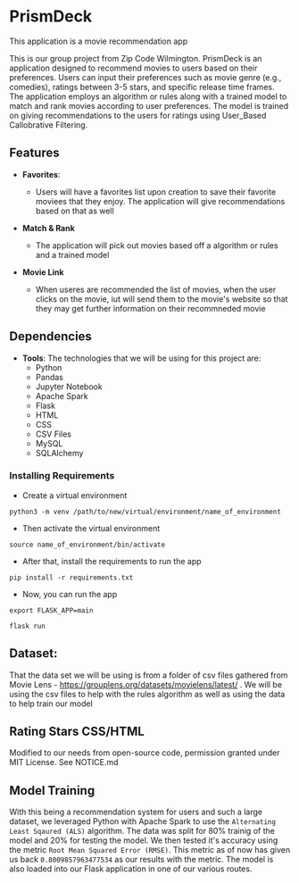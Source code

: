 # PrismDeck

 This application is a movie recommendation app

This is our group project from Zip Code Wilmington. PrismDeck is an application designed to recommend movies to users based on their preferences.
Users can input their preferences such as movie genre (e.g., comedies), ratings between 3-5 stars, and specific release time frames. The application employs an algorithm or rules along with a trained model to match and rank movies according to user preferences. The model is trained on giving recommendations to the users for ratings using User_Based Callobrative Filtering.

## Features

- **Favorites**:
  - Users will have a favorites list upon creation to save their favorite moviees that they enjoy. The application will give
    recommendations based on that as well

- **Match & Rank**
  - The application will pick out movies based off a algorithm or rules and a trained model
    
- **Movie Link**
  - When useres are recommended the list of movies, when the user clicks on the movie, iut will send them to the movie's website so that they may get further information on their recommneded movie

## Dependencies
- **Tools**:
  The technologies that we will be using for this project are:
  - Python
  - Pandas
  - Jupyter Notebook
  - Apache Spark
  - Flask
  - HTML
  - CSS
  - CSV Files
  - MySQL
  - SQLAlchemy

### Installing Requirements
- Create a virtual environment
```
python3 -m venv /path/to/new/virtual/environment/name_of_environment
```
- Then activate the virtual environment
```
source name_of_environment/bin/activate
```
- After that, install the requirements to run the app
```
pip install -r requirements.txt
```
- Now, you can run the app
```
export FLASK_APP=main
```
```
flask run
```


## Dataset:
That the data set we will be using is from a folder of csv files gathered from Movie Lens - https://grouplens.org/datasets/movielens/latest/ . We will be using the csv files to help with the rules algorithm as well as using the data to help train our model
  
## Rating Stars CSS/HTML
Modified to our needs from open-source code, permission granted under MIT License.  See NOTICE.md

## Model Training
With this being a recommendation system for users and such a large dataset, we leveraged Python with Apache Spark to use the `Alternating Least Sqaured (ALS)` algorithm. The data was split for 80% trainig of the model and 20% for testing the model. We then tested it's accuracy using the metric `Root Mean Squared Error (RMSE)`. This metric as of now has given us back `0.8009857963477534` as our results with the metric. The model is also loaded into our Flask application in one of our various routes.

